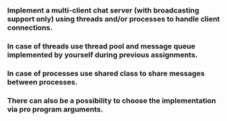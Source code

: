 ### Implement a multi-client chat server (with broadcasting support only) using threads and/or processes to handle client connections.
### In case of threads use thread pool and message queue implemented by yourself during previous assignments.
### In case of processes use shared class to share messages between processes.
### There can also be a possibility to choose the implementation via pro program arguments.